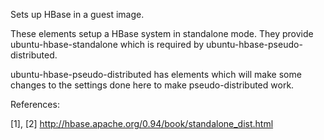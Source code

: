 Sets up HBase in a guest image.

These elements setup a HBase system in standalone mode. They provide
ubuntu-hbase-standalone which is required by
ubuntu-hbase-pseudo-distributed.

ubuntu-hbase-pseudo-distributed has elements which will make some
changes to the settings done here to make pseudo-distributed work.

References:

[1], [2] http://hbase.apache.org/0.94/book/standalone_dist.html
